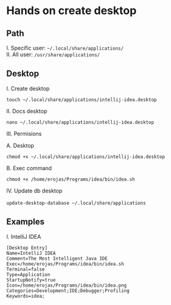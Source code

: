 # Hands on create desktop

## Path

I. Specific user: `~/.local/share/applications/`  
II. All user: `/usr/share/applications/`

## Desktop

I. Create desktop

`touch ~/.local/share/applications/intellij-idea.desktop`

II. Docs desktop

`nano ~/.local/share/applications/intellij-idea.desktop`

III. Permisions

A. Desktop

`chmod +x ~/.local/share/applications/intellij-idea.desktop`

B. Exec command

`chmod +x /home/erojas/Programs/idea/bin/idea.sh`

IV. Update db desktop

`update-desktop-database ~/.local/share/applications`  

## Examples

I. IntelliJ IDEA

```
[Desktop Entry]
Name=IntelliJ IDEA
Comment=The Most Intelligent Java IDE
Exec=/home/erojas/Programs/idea/bin/idea.sh
Terminal=false
Type=Application
StartupNotify=true
Icon=/home/erojas/Programs/idea/bin/idea.png
Categories=Development;IDE;Debugger;Profiling
Keywords=idea;
```